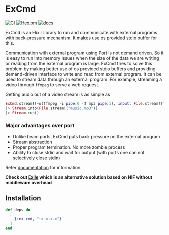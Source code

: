 # ExCmd

[![CI](https://github.com/akash-akya/ex_cmd/actions/workflows/elixir.yml/badge.svg)](https://github.com/akash-akya/ex_cmd/actions/workflows/elixir.yml)
[![Hex.pm](https://img.shields.io/hexpm/v/ex_cmd.svg)](https://hex.pm/packages/ex_cmd)
[![docs](https://img.shields.io/badge/docs-hexpm-blue.svg)](https://hexdocs.pm/ex_cmd/)


ExCmd is an Elixir library to run and communicate with external programs with back-pressure mechanism. It makes use os provided stdio buffer for this.

Communication with external program using [Port](https://hexdocs.pm/elixir/Port.html) is not demand driven. So it is easy to run into memory issues when the size of the data we are writing or reading from the external program is large. ExCmd tries to solve this problem by making better use of os provided stdio buffers and providing demand-driven interface to write and read from external program. It can be used to stream data through an external program. For example, streaming a video through `ffmpeg` to serve a web request.

Getting audio out of a video stream is as simple as

``` elixir
ExCmd.stream!(~w(ffmpeg -i pipe:0 -f mp3 pipe:1), input: File.stream!("music_video.mkv", [], 65336))
|> Stream.into(File.stream!("music.mp3"))
|> Stream.run()
```

### Major advantages over port

* Unlike beam ports, ExCmd puts back pressure on the external program
* Stream abstraction
* Proper program termination. No more zombie process
* Ability to close stdin and wait for output (with ports one can not selectively close stdin)

Refer [documentation](https://hexdocs.pm/ex_cmd/readme.html) for information

**Check out [Exile](https://github.com/akash-akya/exile) which is an alternative solution based on NIF without middleware overhead**

## Installation

```elixir
def deps do
  [
    {:ex_cmd, "~> x.x.x"}
  ]
end
```
